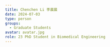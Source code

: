 ```yaml
---
title: Chenchen Li 李晨晨
date: 2024-07-03
type: person
groups:
  - Graduate Students
avatar: avatar.jpg
role: 23 PhD Student in Biomedical Engineering
---
```

